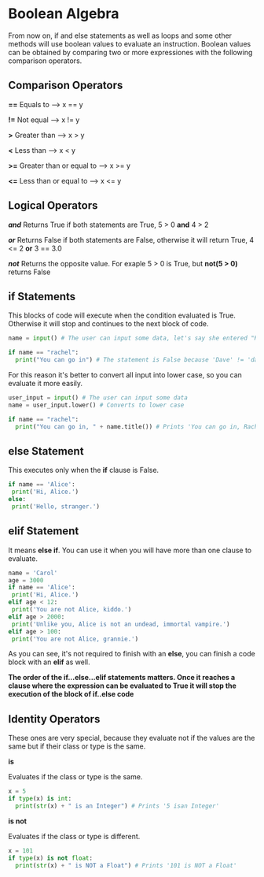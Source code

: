 # Boolean Algebra

From now on, if and else statements as well as loops and some other methods will use boolean values to evaluate an instruction. Boolean values can be obtained by comparing two or more expressiones with the following comparison operators.

## Comparison Operators

**==** Equals to -->  x == y

**!=** Not equal	--> x != y	

**>**	Greater than -->	x > y	

**<** Less than	--> x < y	

**>=** Greater than or equal to -->	x >= y	

**<=**	Less than or equal to	--> x <= y

## Logical Operators

_**and**_  Returns True if both statements are True, 5 > 0 **and** 4 > 2 

_**or**_  Returns False if both statements are False, otherwise it will return True, 4 <= 2 **or** 3 == 3.0

_**not**_  Returns the opposite value. For exaple 5 > 0 is True, but **not(5 > 0)** returns False

## if Statements

This blocks of code will execute when the condition evaluated is True. Otherwise it will stop and continues to the next block of code.

~~~python
name = input() # The user can input some data, let's say she entered "Rachel"

if name == "rachel":
  print("You can go in") # The statement is False because 'Dave' != 'dave'
~~~

For this reason it's better to convert all input into lower case, so you can evaluate it more easily.

~~~python
user_input = input() # The user can input some data
name = user_input.lower() # Converts to lower case

if name == "rachel":
  print("You can go in, " + name.title()) # Prints 'You can go in, Rachel"
~~~

## else Statement

This executes only when the **if** clause is False.

~~~python
if name == 'Alice':
 print('Hi, Alice.')
else:
 print('Hello, stranger.')
~~~

## elif Statement

It means **else if**. You can use it when you will have more than one clause to evaluate.

~~~python
name = 'Carol'
age = 3000
if name == 'Alice':
 print('Hi, Alice.')
elif age < 12:
 print('You are not Alice, kiddo.')
elif age > 2000:
 print('Unlike you, Alice is not an undead, immortal vampire.')
elif age > 100:
 print('You are not Alice, grannie.')
~~~

As you can see, it's not required to finish with an **else**, you can finish a code block with an **elif** as well.

**The order of the if...else...elif statements matters. Once it reaches a clause where the expression can be evaluated to True it will stop the execution of the block of if..else code**

## Identity Operators

These ones are very special, because they evaluate not if the values are the same but if their class or type is the same.

**is**

Evaluates if the class or type is the same.

~~~python
x = 5
if type(x) is int:
  print(str(x) + " is an Integer") # Prints '5 isan Integer'
~~~

**is not**

Evaluates if the class or type is different.

~~~python
x = 101
if type(x) is not float:
  print(str(x) + " is NOT a Float") # Prints '101 is NOT a Float'
~~~
